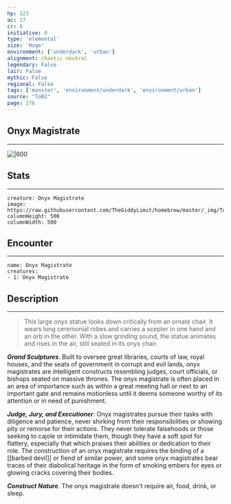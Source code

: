 ```yaml
---
hp: 123
ac: 17
cr: 8
initiative: 0
type: 'elemental'    
size: 'Huge'
environment: ['underdark', 'urban']
alignment: chaotic neutral
legendary: False
lair: False
mythic: False
regional: False
tags: ['monster', 'environment/underdark', 'environment/urban']
source: "ToB2"
page: 276
---
```


## Onyx Magistrate
---

![|600](https://raw.githubusercontent.com/TheGiddyLimit/homebrew/master/_img/ToB2/creature/Onyx%20Magistrate.webp)

## Stats
---

```statblock
creature: Onyx Magistrate
image: https://raw.githubusercontent.com/TheGiddyLimit/homebrew/master/_img/ToB2/creature/token/Onyx%20Magistrate%20%28Token%29.png
columnHeight: 500
columnWidth: 500
```

## Encounter
---

```encounter-table
name: Onyx Magistrate
creatures:
- 1: Onyx Magistrate
```

## Description
---
>This large onyx statue looks down critically from an ornate chair. It wears long ceremonial robes and carries a scepter in one hand and an orb in the other. With a slow grinding sound, the statue animates and rises in the air, still seated in its onyx chair.

**_Grand Sculptures_**. Built to oversee great libraries, courts of law, royal houses, and the seats of government in corrupt and evil lands, onyx magistrates are intelligent constructs resembling judges, court officials, or bishops seated on massive thrones. The onyx magistrate is often placed in an area of importance such as within a great meeting hall or next to an important gate and remains motionless until it deems someone worthy of its attention or in need of punishment.

**_Judge, Jury, and Executioner_**. Onyx magistrates pursue their tasks with diligence and patience, never shirking from their responsibilities or showing pity or remorse for their actions. They never tolerate falsehoods or those seeking to cajole or intimidate them, though they have a soft spot for flattery, especially that which praises their abilities or dedication to their role. The construction of an onyx magistrate requires the binding of a [[barbed devil]] or fiend of similar power, and some onyx magistrates bear traces of their diabolical heritage in the form of smoking embers for eyes or glowing cracks covering their bodies.

**_Construct Nature_**. The onyx magistrate doesn't require air, food, drink, or sleep.






